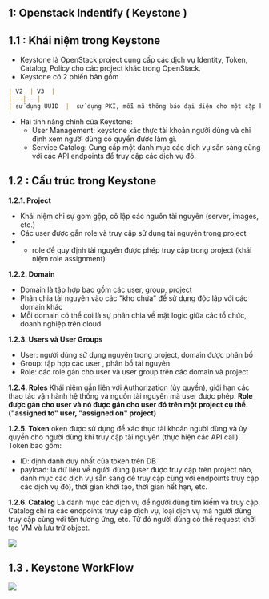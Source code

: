 
## 1: Openstack Indentify ( Keystone ) 

## 1.1 : Khái niệm trong Keystone
  
- Keystone là OpenStack project cung cấp các dịch vụ Identity, Token, Catalog, Policy cho các project khác trong OpenStack. 
- Keystone có 2 phiển bản gồm
```markdown
| V2  | V3  |
|---|---|
| sử dụng UUID  |  sử dụng PKI, mỗi mã thông báo đại diện cho một cặp khóa mở và đóng để xác minh chéo và xác thực.  | 
```

- Hai tính năng chính của Keystone:
	-   User Management: keystone xác thực tài khoản người dùng và chỉ định xem người dùng có quyền được làm gì.
	-   Service Catalog: Cung cấp một danh mục các dịch vụ sẵn sàng cùng với các API endpoints để truy cập các dịch vụ đó.


## 1.2 : Cấu trúc trong Keystone

**1.2.1. Project**

-   Khái niệm chỉ sự gom gộp, cô lập các nguồn tài nguyên (server, images, etc.)
-  Các user được gắn role và truy cập sử dụng tài nguyên trong project
-   -   role để quy định tài nguyên được phép truy cập trong project (khái niệm role assignment)

**1.2.2. Domain**
   -   Domain là tập hợp bao gồm các user, group, project
   -   Phân chia tài nguyên vào các "kho chứa" để sử dụng độc lập với các domain khác
   -   Mỗi domain có thể coi là sự phân chia về mặt logic giữa các tổ chức, doanh nghiệp trên cloud

**1.2.3. Users và User Groups**

-   User: người dùng sử dụng nguyên trong project, domain được phân bổ
-   Group: tập hợp các user , phân bổ tài nguyên
-   Role: các role gán cho user và user group trên các domain và project 

**1.2.4. Roles**
Khái niệm gắn liên với Authorization (ủy quyền), giới hạn các thao tác vận hành hệ thống và nguồn tài nguyên mà user được phép.  **Role được gán cho user và nó được gán cho user đó trên một project cụ thể. ("assigned to" user, "assigned on" project)**

**1.2.5. Token**
oken được sử dụng để xác thực tài khoản người dùng và ủy quyền cho người dùng khi truy cập tài nguyên (thực hiện các API call).  
Token bao gồm:
-   ID: định danh duy nhất của token trên DB
-   payload: là dữ liệu về người dùng (user được truy cập trên project nào, danh mục các dịch vụ sẵn sàng để truy cập cùng với endpoints truy cập các dịch vụ đó), thời gian khởi tạo, thời gian hết hạn, etc.

**1.2.6. Catalog**  Là danh mục các dịch vụ để người dùng tìm kiếm và truy cập. Catalog chỉ ra các endpoints truy cập dịch vụ, loại dịch vụ mà người dùng truy cập cùng với tên tương ứng, etc. Từ đó người dùng có thể request khởi tạo VM và lưu trữ object.



![](https://camo.githubusercontent.com/8a5debcf7776f4c94a8c119510ab8f74b325be3c/687474703a2f2f312e62702e626c6f6773706f742e636f6d2f2d424c456c53354c487262492f5646634f774b714e3750492f41414141414141414150772f734f692d686a34474a2d512f73313630302f6b657973746f6e655f6261636b656e64732e706e67)


## 1.3 . Keystone WorkFlow

![](https://camo.githubusercontent.com/df9544d836ef42aec47fe777b7427680d7eb4453/687474703a2f2f692e696d6775722e636f6d2f566148594834382e706e67)
